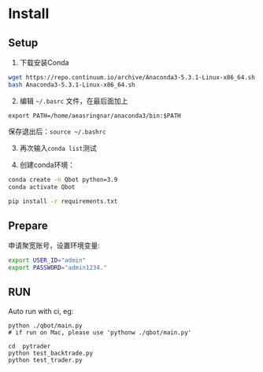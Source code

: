 # Install

## Setup

1. 下载安装Conda
```bash
wget https://repo.continuum.io/archive/Anaconda3-5.3.1-Linux-x86_64.sh
bash Anaconda3-5.3.1-Linux-x86_64.sh
```
2. 编辑 ``~/.basrc`` 文件，在最后面加上

``export PATH=/home/aeasringnar/anaconda3/bin:$PATH``

保存退出后：``source ~/.bashrc``

3. 再次输入``conda list``测试

4. 创建conda环境：

```bash
conda create -n Qbot python=3.9
conda activate Qbot

pip install -r requirements.txt
```

## Prepare

申请聚宽账号，设置环境变量:

```bash
export USER_ID="admin"
export PASSWORD="admin1234."
```

## RUN

Auto run with ci, eg:

```
python ./qbot/main.py
# if run on Mac, please use 'pythonw ./qbot/main.py'

cd  pytrader
python test_backtrade.py
python test_trader.py

```

